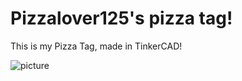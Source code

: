 # Pizzalover125's pizza tag!

This is my Pizza Tag, made in TinkerCAD!

![picture](https://cloud-if46xfrvv-hack-club-bot.vercel.app/0image.png)
